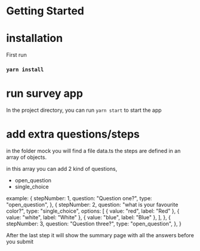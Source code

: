 # Getting Started

# installation

First run

### `yarn install`

# run survey app

In the project directory, you can run `yarn start` to start the app

# add extra questions/steps

in the folder mock you will find a file data.ts
the steps are defined in an array of objects.

in this array you can add 2 kind of questions,

- open_question
- single_choice

example:
{
stepNumber: 1,
question: "Question one?",
type: "open_question",
},
{
stepNumber: 2,
question: "what is your favourite color?",
type: "single_choice",
options: [
{ value: "red", label: "Red" },
{ value: "white", label: "White" },
{ value: "blue", label: "Blue" },
],
},
{
stepNumber: 3,
question: "Question three?",
type: "open_question",
},
}

After the last step it will show the summary page with all the answers before you submit
